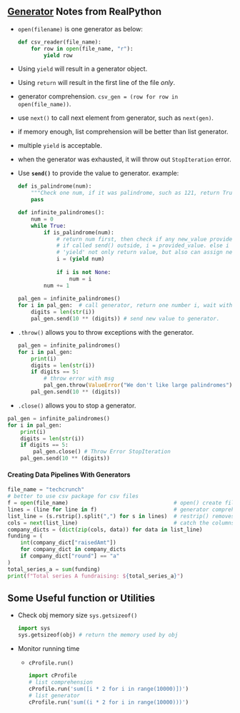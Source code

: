 ## [Generator](https://realpython.com/introduction-to-python-generators/) Notes from RealPython

- `open(filename)` is one generator as below:

  ```python
  def csv_reader(file_name):
      for row in open(file_name, "r"):
          yield row
  ```

- Using `yield` will result in a generator object.
- Using `return` will result in the first line of the file *only*.
- generator comprehension. `csv_gen = (row for row in open(file_name))`. 
- use `next()` to call next element from generator, such as `next(gen)`.  

- if memory enough, list comprehension will be better than list generator.

- multiple `yield` is acceptable. 

- when the generator was exhausted, it will throw out `StopIteration` error.

- Use **`send()`** to provide the value to generator. example:

  ```python
  def is_palindrome(num):
      """Check one num, if it was palindrome, such as 121, return True. else return False."""
      pass
  
  def infinite_palindromes():
      num = 0
      while True:
          if is_palindrome(num): 
              # return num first, then check if any new_value provided by send(). 
              # if called send() outside, i = provided_value. else i = None
              # 'yield' not only return value, but also can assign new value. 
              i = (yield num) 
              
              if i is not None:
                  num = i
          num += 1
          
  pal_gen = infinite_palindromes()
  for i in pal_gen:  # call generator, return one number i, wait with status info
      digits = len(str(i))
      pal_gen.send(10 ** (digits)) # send new value to generator. 
  ```

- `.throw()` allows you to throw exceptions with the generator.

  ```python
  pal_gen = infinite_palindromes()
  for i in pal_gen:
      print(i)
      digits = len(str(i))
      if digits == 5:
          # throw error with msg
          pal_gen.throw(ValueError("We don't like large palindromes")) 
      pal_gen.send(10 ** (digits))
  ```

-  `.close()` allows you to stop a generator.

  ```python
  pal_gen = infinite_palindromes()
  for i in pal_gen:
      print(i)
      digits = len(str(i))
      if digits == 5:
          pal_gen.close() # Throw Error StopIteration
      pal_gen.send(10 ** (digits))
  ```



#### Creating Data Pipelines With Generators

```python
file_name = "techcrunch"
# better to use csv package for csv files
f = open(file_name) 								# open() create file generator
lines = (line for line in f) 						# generator comprehension
list_line = (s.rstrip().split(",") for s in lines) 	# restrip() removes space and '\n'
cols = next(list_line)  							# catch the columns names
company_dicts = (dict(zip(cols, data)) for data in list_line) 
funding = (
    int(company_dict["raisedAmt"])
    for company_dict in company_dicts
    if company_dict["round"] == "a"
)
total_series_a = sum(funding)
print(f"Total series A fundraising: ${total_series_a}")
```



## Some Useful function or Utilities

- Check obj memory size `sys.getsizeof()`

  ```python
  import sys
  sys.getsizeof(obj) # return the memory used by obj
  ```

- Monitor running time

  - `cProfile.run()`

    ```python
    import cProfile
    # list comprehension
    cProfile.run('sum([i * 2 for i in range(10000)])')
    # list generator
    cProfile.run('sum((i * 2 for i in range(10000)))')
    ```

     

